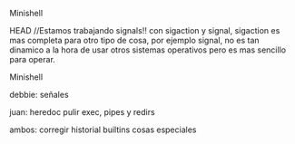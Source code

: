 Minishell

HEAD
//Estamos trabajando signals!! con sigaction y signal, sigaction es mas completa para otro tipo de cosa, por ejemplo signal, no es tan dinamico a la hora de usar otros sistemas operativos pero es mas sencillo para operar. 

Minishell

debbie:
señales

juan:
heredoc
pulir exec, pipes y redirs

ambos:
corregir historial
builtins
cosas especiales
